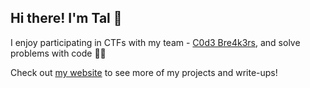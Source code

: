 ## Hi there! I'm Tal 👋 

I enjoy participating in CTFs with my team - [C0d3 Bre4k3rs](https://github.com/C0d3-Bre4k3rs), and solve problems with code 🧑‍💻

Check out [my website](https://talsim.github.io/) to see more of my projects and write-ups!

